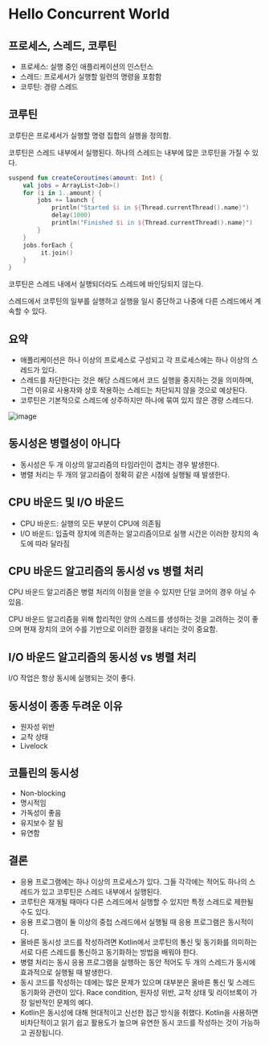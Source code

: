 # Hello Concurrent World
## 프로세스, 스레드, 코루틴

* 프로세스: 실행 중인 애플리케이션의 인스턴스
* 스레드: 프로세서가 실행할 일련의 명령을 포함함
* 코루틴: 경량 스레드

## 코루틴

코루틴은 프로세서가 실행할 명령 집합의 실행을 정의함.

코루틴은 스레드 내부에서 실행된다. 하나의 스레드는 내부에 많은 코루틴을 가질 수 있다.

```kotlin
suspend fun createCoroutines(amount: Int) {
    val jobs = ArrayList<Job>()
    for (i in 1..amount) {
        jobs += launch {
            println("Started $i in ${Thread.currentThread().name}")
            delay(1000)
            println("Finished $i in ${Thread.currentThread().name}")
        }
    }
    jobs.forEach {
         it.join()
    }
}
```
코루틴은 스레드 내에서 실행되더라도 스레드에 바인딩되지 않는다.

스레드에서 코루틴의 일부를 실행하고 실행을 일시 중단하고 나중에 다른 스레드에서 계속할 수 있다.

## 요약

* 애플리케이션은 하나 이상의 프로세스로 구성되고 각 프로세스에는 하나 이상의 스레드가 있다.
* 스레드를 차단한다는 것은 해당 스레드에서 코드 실행을 중지하는 것을 의미하며, 그런 이유로 사용자와 상호 작용하는 스레드는 차단되지 않을 것으로 예상된다. 
* 코루틴은 기본적으로 스레드에 상주하지만 하나에 묶여 있지 않은 경량 스레드다.

![image](https://user-images.githubusercontent.com/32327475/149874457-1941c29a-1201-4c71-9dd6-761f1e907842.png)

## 동시성은 병렬성이 아니다

* 동시성은 두 개 이상의 알고리즘의 타임라인이 겹치는 경우 발생한다. 
* 병렬 처리는 두 개의 알고리즘이 정확히 같은 시점에 실행될 때 발생한다. 

## CPU 바운드 및 I/O 바운드

* CPU 바운드: 실행의 모든 부분이 CPU에 의존됨
* I/O 바운드: 입출력 장치에 의존하는 알고리즘이므로 실행 시간은 이러한 장치의 속도에 따라 달라짐

## CPU 바운드 알고리즘의 동시성 vs 병렬 처리

CPU 바운드 알고리즘은 병렬 처리의 이점을 얻을 수 있지만 단일 코어의 경우 아닐 수 있음.

CPU 바운드 알고리즘을 위해 합리적인 양의 스레드를 생성하는 것을 고려하는 것이 좋으며 현재 장치의 코어 수를 기반으로 이러한 결정을 내리는 것이 중요함.

## I/O 바운드 알고리즘의 동시성 vs 병렬 처리

I/O 작업은 항상 동시에 실행되는 것이 좋다.

## 동시성이 종종 두려운 이유

* 원자성 위반
* 교착 상태
* Livelock

## 코틀린의 동시성

* Non-blocking
* 명시적임
* 가독성이 좋음
* 유지보수 잘 됨
* 유연함

## 결론

* 응용 프로그램에는 하나 이상의 프로세스가 있다. 그들 각각에는 적어도 하나의 스레드가 있고 코루틴은 스레드 내부에서 실행된다.
* 코루틴은 재개될 때마다 다른 스레드에서 실행할 수 있지만 특정 스레드로 제한될 수도 있다.
* 응용 프로그램이 둘 이상의 중첩 스레드에서 실행될 때 응용 프로그램은 동시적이다.
* 올바른 동시성 코드를 작성하려면 Kotlin에서 코루틴의 통신 및 동기화를 의미하는 서로 다른 스레드를 통신하고 동기화하는 방법을 배워야 한다.
* 병렬 처리는 동시 응용 프로그램을 실행하는 동안 적어도 두 개의 스레드가 동시에 효과적으로 실행될 때 발생한다.
* 동시 코드를 작성하는 데에는 많은 문제가 있으며 대부분은 올바른 통신 및 스레드 동기화와 관련이 있다. Race condition, 원자성 위반, 교착 상태 및 라이브록이 가장 일반적인 문제의 예다.
* Kotlin은 동시성에 대해 현대적이고 신선한 접근 방식을 취했다. Kotlin을 사용하면 비차단적이고 읽기 쉽고 활용도가 높으며 유연한 동시 코드를 작성하는 것이 가능하고 권장됩니다.